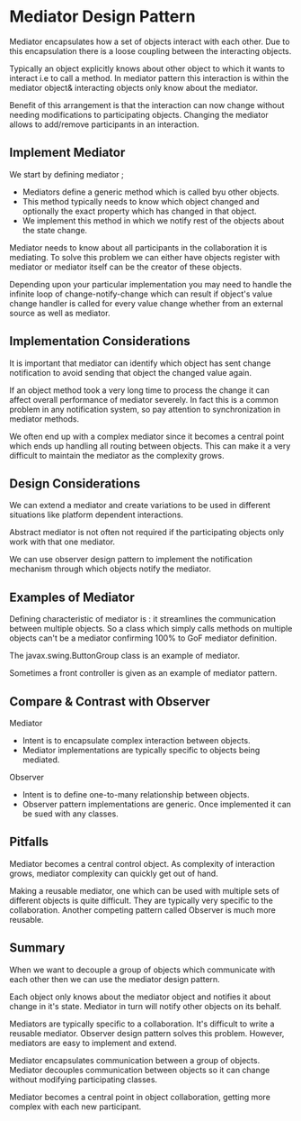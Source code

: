 # Mediator Design Pattern

Mediator encapsulates how a set of objects interact with each other. Due to this encapsulation there is a loose coupling
between the interacting objects.

Typically an object explicitly knows about other object to which it wants to interact i.e to call a method.
In mediator pattern this interaction is within the mediator object& interacting objects only know about the mediator.

Benefit of this arrangement is that the interaction can now change without needing modifications to participating
objects. Changing the mediator allows to add/remove participants in an interaction.

## Implement Mediator

We start by defining mediator ;

- Mediators define a generic method which is called byu other objects.
- This method typically needs to know which object changed and optionally the exact property which has changed in that
  object.
- We implement this method in which we notify rest of the objects about the state change.

Mediator needs to know about all participants in the collaboration it is mediating. To solve this problem we can either
have objects register with mediator or mediator itself can be the creator of these objects.

Depending upon your particular implementation you may need to handle the infinite loop of change-notify-change which can
result if object's value change handler is called for every value change whether from an external source as well as
mediator.

## Implementation Considerations

It is important that mediator can identify which object has sent change notification to avoid sending that object the
changed value again.

If an object method took a very long time to process the change it can affect overall performance of mediator severely.
In fact this is a common problem in any notification system, so pay attention to synchronization in mediator methods.

We often end up with a complex mediator since it becomes a central point which ends up handling all routing between
objects. This can make it a very difficult to maintain the mediator as the complexity grows.

## Design Considerations

We can extend a mediator and create variations to be used in different situations like platform dependent interactions.

Abstract mediator is not often not required if the participating objects only work with that one mediator.

We can use observer design pattern to implement the notification mechanism through which objects notify the mediator.

## Examples of Mediator

Defining characteristic of mediator is : it streamlines the communication between multiple objects. So a class which
simply calls methods on multiple objects can't be a mediator confirming 100% to GoF mediator definition.

The javax.swing.ButtonGroup class is an example of mediator.

Sometimes a front controller is given as an example of mediator pattern.

## Compare & Contrast with Observer

Mediator

- Intent is to encapsulate complex interaction between objects.
- Mediator implementations are typically specific to objects being mediated.

Observer

- Intent is to define one-to-many relationship between objects.
- Observer pattern implementations are generic. Once implemented it can be sued with any classes.

## Pitfalls

Mediator becomes a central control object. As complexity of interaction grows, mediator complexity can quickly get out
of hand.

Making a reusable mediator, one which can be used with multiple sets of different objects is quite difficult. They are
typically very specific to the collaboration. Another competing pattern called Observer is much more reusable.

## Summary

When we want to decouple a group of objects which communicate with each other then we can use the mediator design
pattern.

Each object only knows about the mediator object and notifies it about change in it's state.
Mediator in turn will notify other objects on its behalf.

Mediators are typically specific to a collaboration. It's difficult to write a reusable mediator.
Observer design pattern solves this problem. However, mediators are easy to implement and extend.

Mediator encapsulates communication between a group of objects.
Mediator decouples communication between objects so it can change without modifying participating classes.

Mediator becomes a central point in object collaboration, getting more complex with each new participant.